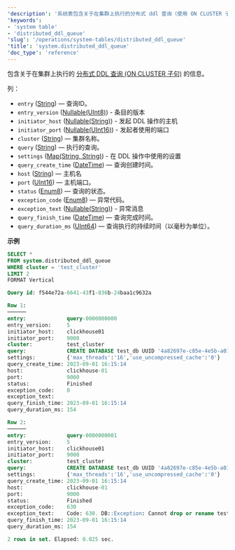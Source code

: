```yaml
---
'description': '系统表包含关于在集群上执行的分布式 ddl 查询（使用 ON CLUSTER 子句的查询）的信息。'
'keywords':
- 'system table'
- 'distributed_ddl_queue'
'slug': '/operations/system-tables/distributed_ddl_queue'
'title': 'system.distributed_ddl_queue'
'doc_type': 'reference'
---
```


包含关于在集群上执行的 [分布式 DDL 查询 (ON CLUSTER 子句)](../../sql-reference/distributed-ddl.md) 的信息。

列：

- `entry` ([String](../../sql-reference/data-types/string.md)) — 查询ID。
- `entry_version` ([Nullable(UInt8)](../../sql-reference/data-types/int-uint.md)) - 条目的版本
- `initiator_host` ([Nullable(String)](../../sql-reference/data-types/string.md)) - 发起 DDL 操作的主机 
- `initiator_port` ([Nullable(UInt16)](../../sql-reference/data-types/int-uint.md)) - 发起者使用的端口
- `cluster` ([String](../../sql-reference/data-types/string.md)) — 集群名称。
- `query` ([String](../../sql-reference/data-types/string.md)) — 执行的查询。
- `settings` ([Map(String, String)](../../sql-reference/data-types/map.md)) - 在 DDL 操作中使用的设置
- `query_create_time` ([DateTime](../../sql-reference/data-types/datetime.md)) — 查询创建时间。
- `host` ([String](../../sql-reference/data-types/string.md)) — 主机名
- `port` ([UInt16](../../sql-reference/data-types/int-uint.md)) — 主机端口。
- `status` ([Enum8](../../sql-reference/data-types/enum.md)) — 查询的状态。
- `exception_code` ([Enum8](../../sql-reference/data-types/enum.md)) — 异常代码。
- `exception_text` ([Nullable(String)](../../sql-reference/data-types/string.md)) - 异常消息
- `query_finish_time` ([DateTime](../../sql-reference/data-types/datetime.md)) — 查询完成时间。
- `query_duration_ms` ([UInt64](../../sql-reference/data-types/int-uint.md)) — 查询执行的持续时间（以毫秒为单位）。

**示例**

```sql
SELECT *
FROM system.distributed_ddl_queue
WHERE cluster = 'test_cluster'
LIMIT 2
FORMAT Vertical

Query id: f544e72a-6641-43f1-836b-24baa1c9632a

Row 1:
──────
entry:             query-0000000000
entry_version:     5
initiator_host:    clickhouse01
initiator_port:    9000
cluster:           test_cluster
query:             CREATE DATABASE test_db UUID '4a82697e-c85e-4e5b-a01e-a36f2a758456' ON CLUSTER test_cluster
settings:          {'max_threads':'16','use_uncompressed_cache':'0'}
query_create_time: 2023-09-01 16:15:14
host:              clickhouse-01
port:              9000
status:            Finished
exception_code:    0
exception_text:    
query_finish_time: 2023-09-01 16:15:14
query_duration_ms: 154

Row 2:
──────
entry:             query-0000000001
entry_version:     5
initiator_host:    clickhouse01
initiator_port:    9000
cluster:           test_cluster
query:             CREATE DATABASE test_db UUID '4a82697e-c85e-4e5b-a01e-a36f2a758456' ON CLUSTER test_cluster
settings:          {'max_threads':'16','use_uncompressed_cache':'0'}
query_create_time: 2023-09-01 16:15:14
host:              clickhouse-01
port:              9000
status:            Finished
exception_code:    630
exception_text:    Code: 630. DB::Exception: Cannot drop or rename test_db, because some tables depend on it:
query_finish_time: 2023-09-01 16:15:14
query_duration_ms: 154

2 rows in set. Elapsed: 0.025 sec.
```
